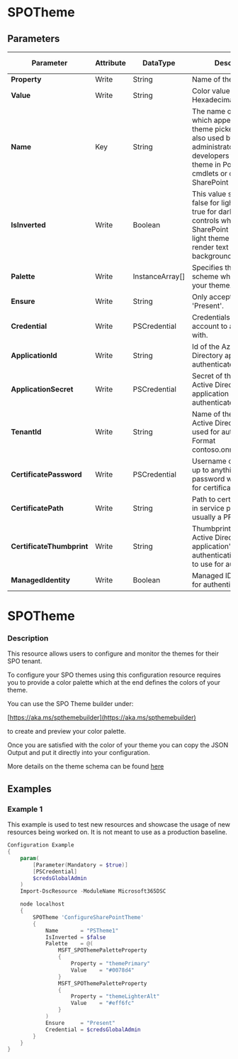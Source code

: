 ﻿# SPOTheme

## Parameters

| Parameter | Attribute | DataType | Description | Allowed Values |
| --- | --- | --- | --- | --- |
| **Property** | Write | String | Name of the property. ||
| **Value** | Write | String | Color value in Hexadecimal. ||
| **Name** | Key | String | The name of the theme, which appears in the theme picker UI and is also used by administrators and developers to refer to the theme in PowerShell cmdlets or calls to the SharePoint REST API. ||
| **IsInverted** | Write | Boolean | This value should be false for light themes and true for dark themes; it controls whether SharePoint uses dark or light theme colors to render text on colored backgrounds. ||
| **Palette** | Write | InstanceArray[] | Specifies the color scheme which composes your theme. ||
| **Ensure** | Write | String | Only accepted value is 'Present'. |Present, Absent|
| **Credential** | Write | PSCredential | Credentials of the account to authenticate with. ||
| **ApplicationId** | Write | String | Id of the Azure Active Directory application to authenticate with. ||
| **ApplicationSecret** | Write | PSCredential | Secret of the Azure Active Directory application to authenticate with. ||
| **TenantId** | Write | String | Name of the Azure Active Directory tenant used for authentication. Format contoso.onmicrosoft.com ||
| **CertificatePassword** | Write | PSCredential | Username can be made up to anything but password will be used for certificatePassword ||
| **CertificatePath** | Write | String | Path to certificate used in service principal usually a PFX file. ||
| **CertificateThumbprint** | Write | String | Thumbprint of the Azure Active Directory application's authentication certificate to use for authentication. ||
| **ManagedIdentity** | Write | Boolean | Managed ID being used for authentication. ||


# SPOTheme

### Description

This resource allows users to configure and monitor the themes for
their SPO tenant.

To configure your SPO themes using this configuration resource requires you to
provide a color palette which at the end defines the colors of your theme.

You can use the SPO Theme builder under:

[https://aka.ms/spthemebuilder](https://aka.ms/spthemebuilder)

to create and preview your color palette.

Once you are satisfied with the color of your theme you can copy
the JSON Output and put it directly into your configuration.

More details on the theme schema can be found
[here](https://aka.ms/AboutSPOThemes)

## Examples

### Example 1

This example is used to test new resources and showcase the usage of new resources being worked on.
It is not meant to use as a production baseline.

```powershell
Configuration Example
{
    param(
        [Parameter(Mandatory = $true)]
        [PSCredential]
        $credsGlobalAdmin
    )
    Import-DscResource -ModuleName Microsoft365DSC

    node localhost
    {
        SPOTheme 'ConfigureSharePointTheme'
        {
            Name       = "PSTheme1"
            IsInverted = $false
            Palette    = @(
                MSFT_SPOThemePaletteProperty
                {
                    Property = "themePrimary"
                    Value    = "#0078d4"
                }
                MSFT_SPOThemePaletteProperty
                {
                    Property = "themeLighterAlt"
                    Value    = "#eff6fc"
                }
            )
            Ensure     = "Present"
            Credential = $credsGlobalAdmin
        }
    }
}
```

